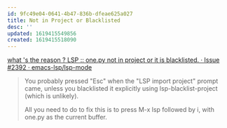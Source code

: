 ```yaml
---
id: 9fc49e04-0641-4b47-836b-dfeae625a027
title: Not in Project or Blacklisted
desc: ''
updated: 1619415549856
created: 1619415518090
---
```


[what &#39;s the reason ? LSP :: one.py not in project or it is blacklisted. · Issue #2392 · emacs-lsp/lsp-mode](https://github.com/emacs-lsp/lsp-mode/issues/2392)

> You probably pressed "Esc" when the "LSP import project" prompt came, unless you blacklisted it explicitly using lsp-blacklist-project (which is unlikely).
>
> All you need to do to fix this is to press M-x lsp followed by i, with one.py as the current buffer.